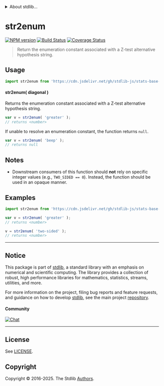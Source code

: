<!--

@license Apache-2.0

Copyright (c) 2025 The Stdlib Authors.

Licensed under the Apache License, Version 2.0 (the "License");
you may not use this file except in compliance with the License.
You may obtain a copy of the License at

   http://www.apache.org/licenses/LICENSE-2.0

Unless required by applicable law or agreed to in writing, software
distributed under the License is distributed on an "AS IS" BASIS,
WITHOUT WARRANTIES OR CONDITIONS OF ANY KIND, either express or implied.
See the License for the specific language governing permissions and
limitations under the License.

-->


<details>
  <summary>
    About stdlib...
  </summary>
  <p>We believe in a future in which the web is a preferred environment for numerical computation. To help realize this future, we've built stdlib. stdlib is a standard library, with an emphasis on numerical and scientific computation, written in JavaScript (and C) for execution in browsers and in Node.js.</p>
  <p>The library is fully decomposable, being architected in such a way that you can swap out and mix and match APIs and functionality to cater to your exact preferences and use cases.</p>
  <p>When you use stdlib, you can be absolutely certain that you are using the most thorough, rigorous, well-written, studied, documented, tested, measured, and high-quality code out there.</p>
  <p>To join us in bringing numerical computing to the web, get started by checking us out on <a href="https://github.com/stdlib-js/stdlib">GitHub</a>, and please consider <a href="https://opencollective.com/stdlib">financially supporting stdlib</a>. We greatly appreciate your continued support!</p>
</details>

# str2enum

[![NPM version][npm-image]][npm-url] [![Build Status][test-image]][test-url] [![Coverage Status][coverage-image]][coverage-url] <!-- [![dependencies][dependencies-image]][dependencies-url] -->

> Return the enumeration constant associated with a Z-test alternative hypothesis string.

<!-- Section to include introductory text. Make sure to keep an empty line after the intro `section` element and another before the `/section` close. -->

<section class="intro">

</section>

<!-- /.intro -->

<!-- Package usage documentation. -->



<section class="usage">

## Usage

```javascript
import str2enum from 'https://cdn.jsdelivr.net/gh/stdlib-js/stats-base-ztest-alternative-str2enum@deno/mod.js';
```

#### str2enum( diagonal )

Returns the enumeration constant associated with a Z-test alternative hypothesis string.

```javascript
var v = str2enum( 'greater' );
// returns <number>
```

If unable to resolve an enumeration constant, the function returns `null`.

```javascript
var v = str2enum( 'beep' );
// returns null
```

</section>

<!-- /.usage -->

<!-- Package usage notes. Make sure to keep an empty line after the `section` element and another before the `/section` close. -->

<section class="notes">

## Notes

-   Downstream consumers of this function should **not** rely on specific integer values (e.g., `TWO_SIDED == 0`). Instead, the function should be used in an opaque manner.

</section>

<!-- /.notes -->

<!-- Package usage examples. -->

<section class="examples">

## Examples

<!-- eslint no-undef: "error" -->

```javascript
import str2enum from 'https://cdn.jsdelivr.net/gh/stdlib-js/stats-base-ztest-alternative-str2enum@deno/mod.js';

var v = str2enum( 'greater' );
// returns <number>

v = str2enum( 'two-sided' );
// returns <number>
```

</section>

<!-- /.examples -->

<!-- Section to include cited references. If references are included, add a horizontal rule *before* the section. Make sure to keep an empty line after the `section` element and another before the `/section` close. -->

<section class="references">

</section>

<!-- /.references -->

<!-- Section for related `stdlib` packages. Do not manually edit this section, as it is automatically populated. -->

<section class="related">

</section>

<!-- /.related -->

<!-- Section for all links. Make sure to keep an empty line after the `section` element and another before the `/section` close. -->


<section class="main-repo" >

* * *

## Notice

This package is part of [stdlib][stdlib], a standard library with an emphasis on numerical and scientific computing. The library provides a collection of robust, high performance libraries for mathematics, statistics, streams, utilities, and more.

For more information on the project, filing bug reports and feature requests, and guidance on how to develop [stdlib][stdlib], see the main project [repository][stdlib].

#### Community

[![Chat][chat-image]][chat-url]

---

## License

See [LICENSE][stdlib-license].


## Copyright

Copyright &copy; 2016-2025. The Stdlib [Authors][stdlib-authors].

</section>

<!-- /.stdlib -->

<!-- Section for all links. Make sure to keep an empty line after the `section` element and another before the `/section` close. -->

<section class="links">

[npm-image]: http://img.shields.io/npm/v/@stdlib/stats-base-ztest-alternative-str2enum.svg
[npm-url]: https://npmjs.org/package/@stdlib/stats-base-ztest-alternative-str2enum

[test-image]: https://github.com/stdlib-js/stats-base-ztest-alternative-str2enum/actions/workflows/test.yml/badge.svg?branch=main
[test-url]: https://github.com/stdlib-js/stats-base-ztest-alternative-str2enum/actions/workflows/test.yml?query=branch:main

[coverage-image]: https://img.shields.io/codecov/c/github/stdlib-js/stats-base-ztest-alternative-str2enum/main.svg
[coverage-url]: https://codecov.io/github/stdlib-js/stats-base-ztest-alternative-str2enum?branch=main

<!--

[dependencies-image]: https://img.shields.io/david/stdlib-js/stats-base-ztest-alternative-str2enum.svg
[dependencies-url]: https://david-dm.org/stdlib-js/stats-base-ztest-alternative-str2enum/main

-->

[chat-image]: https://img.shields.io/gitter/room/stdlib-js/stdlib.svg
[chat-url]: https://app.gitter.im/#/room/#stdlib-js_stdlib:gitter.im

[stdlib]: https://github.com/stdlib-js/stdlib

[stdlib-authors]: https://github.com/stdlib-js/stdlib/graphs/contributors

[umd]: https://github.com/umdjs/umd
[es-module]: https://developer.mozilla.org/en-US/docs/Web/JavaScript/Guide/Modules

[deno-url]: https://github.com/stdlib-js/stats-base-ztest-alternative-str2enum/tree/deno
[deno-readme]: https://github.com/stdlib-js/stats-base-ztest-alternative-str2enum/blob/deno/README.md
[umd-url]: https://github.com/stdlib-js/stats-base-ztest-alternative-str2enum/tree/umd
[umd-readme]: https://github.com/stdlib-js/stats-base-ztest-alternative-str2enum/blob/umd/README.md
[esm-url]: https://github.com/stdlib-js/stats-base-ztest-alternative-str2enum/tree/esm
[esm-readme]: https://github.com/stdlib-js/stats-base-ztest-alternative-str2enum/blob/esm/README.md
[branches-url]: https://github.com/stdlib-js/stats-base-ztest-alternative-str2enum/blob/main/branches.md

[stdlib-license]: https://raw.githubusercontent.com/stdlib-js/stats-base-ztest-alternative-str2enum/main/LICENSE

</section>

<!-- /.links -->
